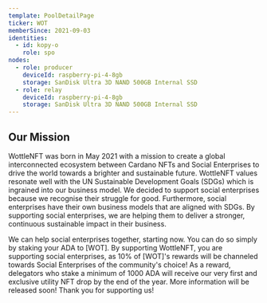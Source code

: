 ```yaml
---
template: PoolDetailPage
ticker: WOT
memberSince: 2021-09-03
identities:
  - id: kopy-o
    role: spo
nodes:
  - role: producer
    deviceId: raspberry-pi-4-8gb
    storage: SanDisk Ultra 3D NAND 500GB Internal SSD
  - role: relay
    deviceId: raspberry-pi-4-8gb
    storage: SanDisk Ultra 3D NAND 500GB Internal SSD
---
```


## Our Mission

WottleNFT was born in May 2021 with a mission to create a global interconnected ecosystem between Cardano NFTs and Social Enterprises to drive the world towards a brighter and sustainable future. WottleNFT values resonate well with the UN Sustainable Development Goals (SDGs) which is ingrained into our business model. We decided to support social enterprises because we recognise their struggle for good. Furthermore, social enterprises have their own business models that are aligned with SDGs. By supporting social enterprises, we are helping them to deliver a stronger, continuous sustainable impact in their business.

We can help social enterprises together, starting now. You can do so simply by staking your ADA to [WOT]. By supporting WottleNFT, you are supporting social enterprises, as 10% of [WOT]'s rewards will be channeled towards Social Enterprises of the community's choice! As a reward, delegators who stake a minimum of 1000 ADA will receive our very first and exclusive utility NFT drop by the end of the year. More information will be released soon! Thank you for supporting us!
